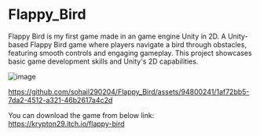 # Flappy_Bird

Flappy Bird is my first game made in an game engine Unity in 2D. 
A Unity-based Flappy Bird game where players navigate a bird through obstacles, featuring smooth controls and engaging gameplay. This project showcases basic game development skills and Unity's 2D capabilities.

![image](https://github.com/sohail290204/Flappy_Bird/assets/94800241/b343f118-00c6-4a48-bc93-76f58cb11997)

https://github.com/sohail290204/Flappy_Bird/assets/94800241/1af72bb5-7da2-4512-a321-46b2617a4c2d

You can download the game from below link:
https://krypton29.itch.io/flappy-bird
